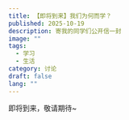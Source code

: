 ```yaml
---
title: 【即将到来】我们为何而学？
published: 2025-10-19
description: 寄我的同学们公开信一封
image: ""
tags:
  - 学习
  - 生活
category: 讨论
draft: false
lang: ""
---
```


即将到来，敬请期待~